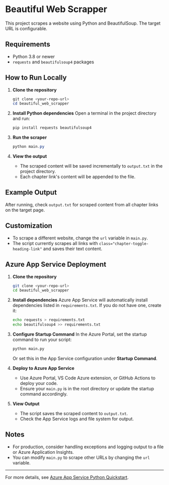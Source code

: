 
# Beautiful Web Scrapper

This project scrapes a website using Python and BeautifulSoup. The target URL is configurable.

## Requirements
- Python 3.8 or newer
- `requests` and `beautifulsoup4` packages

## How to Run Locally

1. **Clone the repository**
   ```powershell
   git clone <your-repo-url>
   cd beautiful_web_scrapper
   ```

2. **Install Python dependencies**
   Open a terminal in the project directory and run:
   ```powershell
   pip install requests beautifulsoup4
   ```

3. **Run the scraper**
   ```powershell
   python main.py
   ```

4. **View the output**
   - The scraped content will be saved incrementally to `output.txt` in the project directory.
   - Each chapter link's content will be appended to the file.

## Example Output
After running, check `output.txt` for scraped content from all chapter links on the target page.

## Customization
- To scrape a different website, change the `url` variable in `main.py`.
- The script currently scrapes all links with `class="chapter-toggle-heading-link"` and saves their text content.

## Azure App Service Deployment

1. **Clone the repository**
   ```bash
   git clone <your-repo-url>
   cd beautiful_web_scrapper
   ```

2. **Install dependencies**
   Azure App Service will automatically install dependencies listed in `requirements.txt`. If you do not have one, create it:
   ```bash
   echo requests > requirements.txt
   echo beautifulsoup4 >> requirements.txt
   ```

3. **Configure Startup Command**
   In the Azure Portal, set the startup command to run your script:
   ```bash
   python main.py
   ```
   Or set this in the App Service configuration under **Startup Command**.

4. **Deploy to Azure App Service**
   - Use Azure Portal, VS Code Azure extension, or GitHub Actions to deploy your code.
   - Ensure your `main.py` is in the root directory or update the startup command accordingly.

5. **View Output**
   - The script saves the scraped content to `output.txt`.
   - Check the App Service logs and file system for output.

## Notes
- For production, consider handling exceptions and logging output to a file or Azure Application Insights.
- You can modify `main.py` to scrape other URLs by changing the `url` variable.

---
For more details, see [Azure App Service Python Quickstart](https://learn.microsoft.com/en-us/azure/app-service/quickstart-python?tabs=cmd%2Cbrowser).
